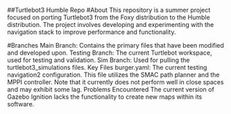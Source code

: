 ##Turtlebot3 Humble Repo
#About
This repository is a summer project focused on porting Turtlebot3 from the Foxy distribution to the Humble distribution. The project involves developing and experimenting with the navigation stack to improve performance and functionality.

#Branches
Main Branch: Contains the primary files that have been modified and developed upon.
Testing Branch: The current Turtlebot workspace, used for testing and validation.
Sim Branch: Used for pulling the turtlebot3_simulations files.
Key Files
burger.yaml: The current testing navigation2 configuration. This file utilizes the SMAC path planner and the MPPI controller. Note that it currently does not perform well in close spaces and may exhibit some lag.
Problems Encountered
The current version of Gazebo Ignition lacks the functionality to create new maps within its software.
